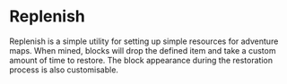 Replenish
=========

Replenish is a simple utility for setting up simple resources for adventure maps. When mined, blocks will drop the defined item and take a custom amount of time to restore. The block appearance during the restoration process is also customisable.
